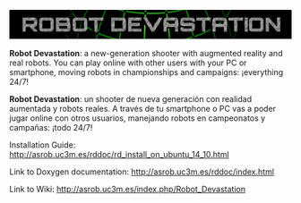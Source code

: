 [![Image](share/images/800px-Devastation-thin.png)](./) 

**Robot Devastation**: a new-generation shooter with augmented reality and real robots. You can play online with other users with your PC or smartphone, moving robots in championships and campaigns: ¡everything 24/7!

**Robot Devastation**: un shooter de nueva generación con realidad aumentada y robots reales. A través de tu smartphone o PC vas a poder jugar online con otros usuarios, manejando robots en campeonatos y campañas: ¡todo 24/7!

Installation Guide: http://asrob.uc3m.es/rddoc/rd_install_on_ubuntu_14_10.html

Link to Doxygen documentation: http://asrob.uc3m.es/rddoc/index.html

Link to Wiki: http://asrob.uc3m.es/index.php/Robot_Devastation
